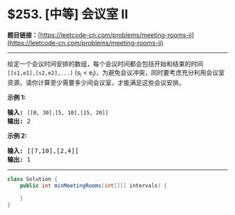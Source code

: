 # $253. [中等] 会议室 II

**题目链接：**[https://leetcode-cn.com/problems/meeting-rooms-ii](https://leetcode-cn.com/problems/meeting-rooms-ii)

---

<div class="content__1Y2H">
 <div class="notranslate">
  <p>给定一个会议时间安排的数组，每个会议时间都会包括开始和结束的时间 <code>[[s1,e1],[s2,e2],...]</code> (s<sub>i</sub> &lt; e<sub>i</sub>)，为避免会议冲突，同时要考虑充分利用会议室资源，请你计算至少需要多少间会议室，才能满足这些会议安排。</p> 
  <p><strong>示例 1:</strong></p> 
  <pre class="language-text"><strong>输入:</strong> <code>[[0, 30],[5, 10],[15, 20]]</code>
<strong>输出:</strong> 2</pre> 
  <p><strong>示例 2:</strong></p> 
  <pre class="language-text"><strong>输入:</strong> [[7,10],[2,4]]
<strong>输出:</strong> 1</pre> 
 </div>
</div>

---

```java
class Solution {
    public int minMeetingRooms(int[][] intervals) {
        
    }
}
```